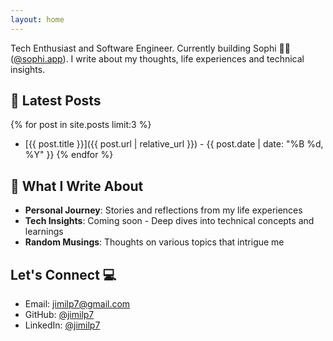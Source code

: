 ```yaml
---
layout: home
---
```


Tech Enthusiast and Software Engineer. Currently building Sophi 👩‍💻 ([@sophi.app](https://sophi.app)). I write about my thoughts, life experiences and technical insights.

## 📝 Latest Posts

{% for post in site.posts limit:3 %}
- [{{ post.title }}]({{ post.url | relative_url }}) - {{ post.date | date: "%B %d, %Y" }}
{% endfor %}

## 🌱 What I Write About

- **Personal Journey**: Stories and reflections from my life experiences
- **Tech Insights**: Coming soon - Deep dives into technical concepts and learnings
- **Random Musings**: Thoughts on various topics that intrigue me 

## Let's Connect 💻

- Email: [jimilp7@gmail.com](mailto:jimilp7@gmail.com)
- GitHub: [@jimilp7](https://github.com/jimilp7)
- LinkedIn: [@jimilp7](https://www.linkedin.com/in/jimilp7/) 